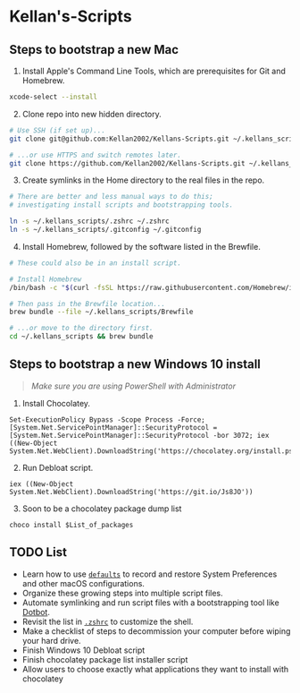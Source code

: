 # Kellan's-Scripts
## Steps to bootstrap a new Mac

1. Install Apple's Command Line Tools, which are prerequisites for Git and Homebrew.

```zsh
xcode-select --install
```


2. Clone repo into new hidden directory.

```zsh
# Use SSH (if set up)...
git clone git@github.com:Kellan2002/Kellans-Scripts.git ~/.kellans_scripts

# ...or use HTTPS and switch remotes later.
git clone https://github.com/Kellan2002/Kellans-Scripts.git ~/.kellans_scripts
```


3. Create symlinks in the Home directory to the real files in the repo.

```zsh
# There are better and less manual ways to do this;
# investigating install scripts and bootstrapping tools.

ln -s ~/.kellans_scripts/.zshrc ~/.zshrc
ln -s ~/.kellans_scripts/.gitconfig ~/.gitconfig
```

4. Install Homebrew, followed by the software listed in the Brewfile.

```zsh
# These could also be in an install script.

# Install Homebrew
/bin/bash -c "$(curl -fsSL https://raw.githubusercontent.com/Homebrew/install/HEAD/install.sh)"

# Then pass in the Brewfile location...
brew bundle --file ~/.kellans_scripts/Brewfile

# ...or move to the directory first.
cd ~/.kellans_scripts && brew bundle
```

## Steps to bootstrap a new Windows 10 install

> *Make sure you are using PowerShell with Administrator*


1. Install Chocolatey.

````pwsh
Set-ExecutionPolicy Bypass -Scope Process -Force; [System.Net.ServicePointManager]::SecurityProtocol = [System.Net.ServicePointManager]::SecurityProtocol -bor 3072; iex ((New-Object System.Net.WebClient).DownloadString('https://chocolatey.org/install.ps1'))
````

2. Run Debloat script.
````pwsh
iex ((New-Object System.Net.WebClient).DownloadString('https://git.io/Js8JO'))
````

3. Soon to be a chocolatey package dump list
````pwsh
choco install $List_of_packages
````


## TODO List

- Learn how to use [`defaults`](https://macos-defaults.com/#%F0%9F%99%8B-what-s-a-defaults-command) to record and restore System Preferences and other macOS configurations.
- Organize these growing steps into multiple script files.
- Automate symlinking and run script files with a bootstrapping tool like [Dotbot](https://github.com/anishathalye/dotbot).
- Revisit the list in [`.zshrc`](.zshrc) to customize the shell.
- Make a checklist of steps to decommission your computer before wiping your hard drive.
- Finish Windows 10 Debloat script
- Finish chocolatey package list installer script
- Allow users to choose exactly what applications they want to install with chocolatey


